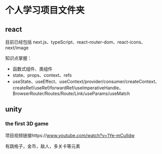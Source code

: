 # 个人学习项目文件夹
## react
目前已经包括 next.js、typeScript、react-router-dom、react-icons、next/image

知识点掌握：
+ 函数式组件、类组件
+ state、props、context、refs
+ useState、useEffect、useContext/provider/consumer/createContext、createRef/useRef/forwardRef/useImperativeHandle、BrowserRouter/Routes/Route/Link/useParams/useMatch

## unity
### the first 3D game
项目视频链接https://www.youtube.com/watch?v=1Ye-mCuIIdw

有跳格子，金币，敌人，多关卡等元素
